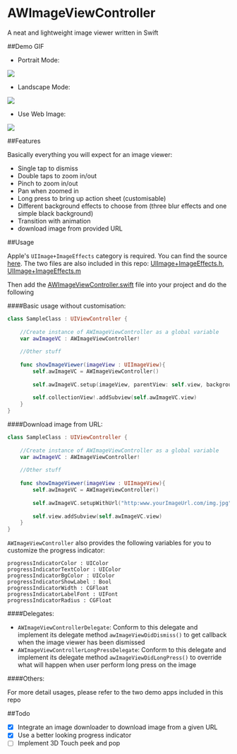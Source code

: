 # AWImageViewController
A neat and lightweight image viewer written in Swift

##Demo GIF

- Portrait Mode:

![](https://github.com/hkalexling/AWImageViewController/blob/master/Media/Demo.gif)

- Landscape Mode:

![](https://github.com/hkalexling/AWImageViewController/blob/master/Media/LandscapeDemo.gif)

- Use Web Image:

![](https://github.com/hkalexling/AWImageViewController/blob/master/Media/WebImageDemo.gif)

##Features

Basically everything you will expect for an image viewer:

- Single tap to dismiss
- Double taps to zoom in/out
- Pinch to zoom in/out
- Pan when zoomed in
- Long press to bring up action sheet (customisable)
- Different background effects to choose from (three blur effects and one simple black background)
- Transition with animation
- download image from provided URL


##Usage

Apple's `UIImage+ImageEffects` category is required. You can find the source [here](https://developer.apple.com/library/ios/samplecode/UIImageEffects/Listings/UIImageEffects_UIImageEffects_h.html). The two files are also included in this repo: [UIImage+ImageEffects.h](https://github.com/hkalexling/AWImageViewController/blob/master/AWImageViewController/UIImage%2BImageEffects.h), [UIImage+ImageEffects.m](https://github.com/hkalexling/AWImageViewController/blob/master/AWImageViewController/UIImage%2BImageEffects.m)

Then add the [AWImageViewController.swift](https://github.com/hkalexling/AWImageViewController/blob/master/Source/AWImageViewController.swift) file into your project and do the following 

####Basic usage without customisation:

```swift
class SampleClass : UIViewController {
    
    //Create instance of AWImageViewController as a global variable
    var awImageVC : AWImageViewController!
    
    //Other stuff
    
    func showImageViewer(imageView : UIImageView){
		self.awImageVC = AWImageViewController()
		
		self.awImageVC.setup(imageView, parentView: self.view, backgroundStyle: .LightBlur, animationDuration: nil, delegate: nil, longPressDelegate: nil)
				
		self.collectionView!.addSubview(self.awImageVC.view)
    }
}
```

####Download image from URL:

```swift
class SampleClass : UIViewController {
    
    //Create instance of AWImageViewController as a global variable
    var awImageVC : AWImageViewController!
    
    //Other stuff
    
    func showImageViewer(imageView : UIImageView){
		self.awImageVC = AWImageViewController()
		
		self.awImageVC.setupWithUrl("http:www.yourImageUrl.com/img.jpg", parentView: self.view, backgroundStyle: nil, animationDuration: nil, delegate: nil, longPressDelegate: nil)
		
		self.view.addSubview(self.awImageVC.view)
    }
}
```
`AWImageViewController` also provides the following variables for you to customize the progress indicator:

    progressIndicatorColor : UIColor
    progressIndicatorTextColor : UIColor
    progressIndicatorBgColor : UIColor 
    progressIndicatorShowLabel : Bool
    progressIndicatorWidth : CGFloat 
    progressIndicatorLabelFont : UIFont
    progressIndicatorRadius : CGFloat

####Delegates:

- `AWImageViewControllerDelegate`: Conform to this delegate and implement its delegate method `awImageViewDidDismiss()` to get callback when the image viewer has been dismissed
- `AWImageViewControllerLongPressDelegate`: Conform to this delegate and implement its delegate method `awImageViewDidLongPress()` to override what will happen when user perform long press on the image

####Others:

For more detail usages, please refer to the two demo apps included in this repo

##Todo

- [X] Integrate an image downloader to download image from a given URL
- [X] Use a better looking progress indicator
- [ ] Implement 3D Touch peek and pop
